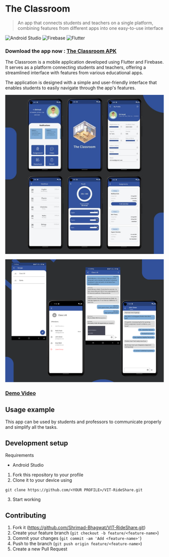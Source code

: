 # The Classroom
> An app that connects students and teachers on a single platform, combining features
from different apps into one easy-to-use interface

![Android Studio](https://img.shields.io/badge/Android%20Studio-3DDC84.svg?style=for-the-badge&logo=android-studio&logoColor=white) ![Firebase](https://img.shields.io/badge/firebase-%23039BE5.svg?style=for-the-badge&logo=firebase) ![Flutter](https://img.shields.io/badge/Flutter-%2302569B.svg?style=for-the-badge&logo=Flutter&logoColor=white)

### Download the app now  :  [The Classroom APK](https://github.com/Shrimad-Bhagwat/The-Classroom/releases/download/v1.0.0/the_classroom.apk)

The Classroom is a mobile application developed using Flutter and Firebase. It serves as a platform connecting students and teachers, offering a streamlined interface with features from various educational apps.

The application is designed with a simple and user-friendly interface that enables students to easily navigate through the app's features. 

![The Classroom](./images/mockup.jpg)

![The Classroom](./images/the_classroom_mockup_2.png)

### [Demo Video](https://youtu.be/GHizCVvIlr4)

## Usage example

This app can be used by students and professors to communicate properly and simplify all the tasks.

## Development setup

Requirements 
- Android Studio 

1. Fork this repository to your profile
2. Clone it to your device using

```
git clone https://github.com/<YOUR PROFILE>/VIT-RideShare.git
```
3. Start working 


## Contributing

1. Fork it (<https://github.com/Shrimad-Bhagwat/VIT-RideShare.git>)
2. Create your feature branch (`git checkout -b feature/<feature-name>`)
3. Commit your changes (`git commit -am 'Add <feature-name>'`)
4. Push to the branch (`git push origin feature/<feature-name>`)
5. Create a new Pull Request

